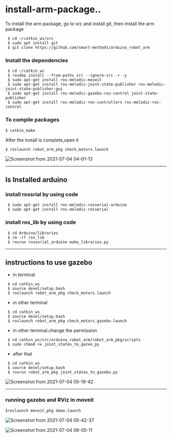 # install-arm-package..

To install the arm package, go to src and install git, then install the arm package

```
 $ cd ~/catkin_ws/src
 $ sudo apt install git
 $ git clone https://github.com/smart-methods/arduino_robot_arm
```
### Install the dependencies
```
 $ cd ~/catkin_ws
 $ rosdep install --from-paths src --ignore-src -r -y
 $ sudo apt-get install ros-melodic-moveit
 $ sudo apt-get install ros-melodic-joint-state-publisher ros-melodic-joint-state-publisher-gui
 $ sudo apt-get install ros-melodic-gazebo-ros-control joint-state-publisher
 $ sudo apt-get install ros-melodic-ros-controllers ros-melodic-ros-control
```
### To compile packages
 ```$ catkin_make```
 
 After the install is complete,open it
 
 ``` $ roslaunch robot_arm_pkg check_motors.launch ```
 
![Screenshot from 2021-07-04 04-01-13](https://user-images.githubusercontent.com/85907057/124371265-bed19000-dc88-11eb-9a0d-91a4bb43ee5e.png)
 
 --------------------------------
 ## Is Installed arduino  
 
### install rossrial by using code
```
 $ sudo apt-get install ros-melodic-rosserial-arduino
 $ sudo apt-get install ros-melodic-rosserial 
```
### install ros_lib by using code
```
 $ cd Arduino/libraries
 $ rm -rf ros_lib
 $ rosrun rosserial_arduino make_libraries.py
 ```
 ------------------------------
## instructions to use gazebo

- in terminal
```
 $ cd catkin_ws
 $ source devel/setup.bash
 $ roslaunch robot_arm_pkg check_motors.launch
```
- in other terminal
```
 $ cd catkin_ws
 $ source devel/setup.bash
 $ roslaunch robot_arm_pkg check_motors_gazebo.launch
```
- in other terminal.change the permission
```
 $ cd catkin_ws/src/arduino_robot_arm/robot_arm_pkg/scripts
 $ sudo chmod +x joint_states_to_gazeo_py
```
- after that
```
 $ cd catkin_ws
 $ source devel/setup.bash
 $ rosrun robot_arm_pkg joint_states_to_gazebo.py
```
![Screenshot from 2021-07-04 05-19-42](https://user-images.githubusercontent.com/85907057/124371316-3f908c00-dc89-11eb-8089-8b0185fd3339.png)


--------------------------------
### running gazebo and RViz in moveit

 ```$roslaunch moveit_pkg demo.launch```


![Screenshot from 2021-07-04 05-42-37](https://user-images.githubusercontent.com/85907057/124371656-a6fc0b00-dc8c-11eb-9519-5c76c9e7724e.png)

![Screenshot from 2021-07-04 06-05-11](https://user-images.githubusercontent.com/85907057/124371816-250ce180-dc8e-11eb-9712-bbdbda4b0aaf.png)


  



